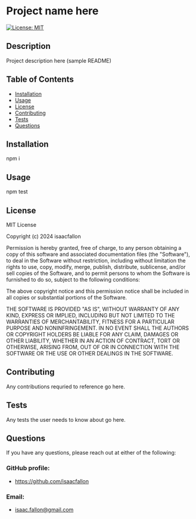 # Project name here

[![License: MIT](https://img.shields.io/badge/License-MIT-yellow.svg)](https://opensource.org/licenses/MIT)
        
## Description
            
Project description here (sample README)
            
## Table of Contents
            
- [Installation](#installation)
- [Usage](#usage)
- [License](#license)
- [Contributing](#contributing)
- [Tests](#tests)
- [Questions](#questions)
            
## Installation
            
npm i
            
## Usage
            
npm test
            
## License
            
MIT License

Copyright (c) 2024 isaacfallon
            
Permission is hereby granted, free of charge, to any person obtaining a copy
of this software and associated documentation files (the "Software"), to deal
in the Software without restriction, including without limitation the rights
to use, copy, modify, merge, publish, distribute, sublicense, and/or sell
copies of the Software, and to permit persons to whom the Software is
furnished to do so, subject to the following conditions:
            
The above copyright notice and this permission notice shall be included in all
copies or substantial portions of the Software.
            
THE SOFTWARE IS PROVIDED "AS IS", WITHOUT WARRANTY OF ANY KIND, EXPRESS OR
IMPLIED, INCLUDING BUT NOT LIMITED TO THE WARRANTIES OF MERCHANTABILITY,
FITNESS FOR A PARTICULAR PURPOSE AND NONINFRINGEMENT. IN NO EVENT SHALL THE
AUTHORS OR COPYRIGHT HOLDERS BE LIABLE FOR ANY CLAIM, DAMAGES OR OTHER
LIABILITY, WHETHER IN AN ACTION OF CONTRACT, TORT OR OTHERWISE, ARISING FROM,
OUT OF OR IN CONNECTION WITH THE SOFTWARE OR THE USE OR OTHER DEALINGS IN THE
SOFTWARE.
            
## Contributing
            
Any contributions requried to reference go here.
            
## Tests
            
Any tests the user needs to know about go here.
            
## Questions
            
If you have any questions, please reach out at either of the following:
            
### GitHub profile:
- https://github.com/isaacfallon

### Email:
- isaac.fallon@gmail.com